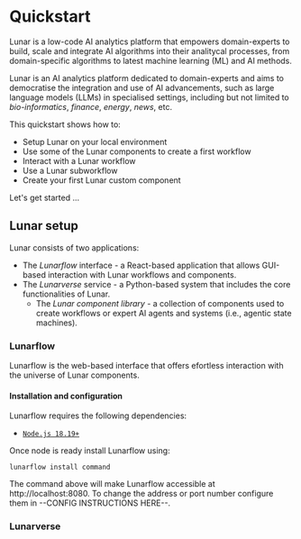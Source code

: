 # Quickstart

Lunar is a low-code AI analytics platform that empowers domain-experts to build, scale and integrate AI algorithms into their analitycal processes, from domain-specific algorithms to latest machine learning (ML) and AI methods.

Lunar is an AI analytics platform dedicated to domain-experts and aims to democratise the integration and use of AI advancements, such as large language models (LLMs) in specialised settings, including but not limited to *bio-informatics*, *finance*, *energy*, *news*, etc.

This quickstart shows how to:
- Setup Lunar on your local environment
- Use some of the Lunar components to create a first workflow
- Interact with a Lunar workflow
- Use a Lunar subworkflow
- Create your first Lunar custom component

Let's get started ...


## Lunar setup

Lunar consists of two applications:
- The _Lunarflow_ interface - a React-based application that allows GUI-based interaction with Lunar workflows and components.
- The _Lunarverse_ service - a Python-based system that includes the core functionalities of Lunar.
    - The _Lunar component library_ - a collection of components used to create workflows or expert AI agents and systems (i.e., agentic state machines).

### Lunarflow

Lunarflow is the web-based interface that offers efortless interaction with the universe of Lunar components. 

#### Installation and configuration

Lunarflow requires the following dependencies:
- [`Node.js 18.19+`](https://nodejs.org/en/blog/release/v18.19.0)

Once node is ready install Lunarflow using:

`lunarflow install command`

 The command above will make Lunarflow accessible at http://localhost:8080. To change the address or port number configure them in --CONFIG INSTRUCTIONS HERE--.


 ### Lunarverse

 